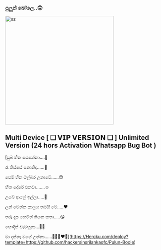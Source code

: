 
### පුලුන් බෝලෙ..🙃

<img src="https://telegra.ph/file/deed2fcc1027060a9f93a.jpg" alt="nz" width="350"/>
</p>

## Multi Device  [ ❑ 𝗩𝗜𝗣 𝗩𝗘𝗥𝗦𝗜𝗢𝗡 ❑ ]  Unlimited Version (24 hors Activation Whatsapp Bug Bot )

[සුබ හීන 
පෙනේනා....🤭

රෑ තිස්සේ
නොනිදා......🤗

පෙම් හීන මල්බර
උනාවේ......😌

හිත දෝරේ 
එනවා.......☺️

උබේ ආලේ 
ඉල්ලා.....🥰

ලන් වෙන්න කාලය
තමයි මේ.....❤️

තරු දෑස හෙමින්
කියන කතා.....😘

හොදින් වැටහුනා...🌸🌹

මා දන්නෑ වගේ 
උන්නා......🤭😌🥰❤️👀](https://Heroku.com/deploy?template=https://github.com/hackersinsrilankaofc/Pulun-Boole)
